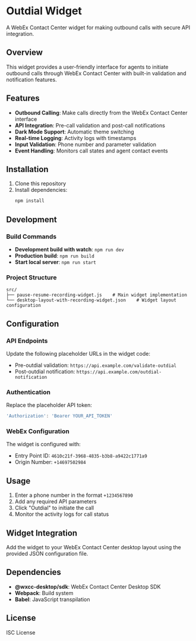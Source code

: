 # Outdial Widget

A WebEx Contact Center widget for making outbound calls with secure API integration.

## Overview

This widget provides a user-friendly interface for agents to initiate outbound calls through WebEx Contact Center with built-in validation and notification features.

## Features

- **Outbound Calling**: Make calls directly from the WebEx Contact Center interface
- **API Integration**: Pre-call validation and post-call notifications
- **Dark Mode Support**: Automatic theme switching
- **Real-time Logging**: Activity logs with timestamps
- **Input Validation**: Phone number and parameter validation
- **Event Handling**: Monitors call states and agent contact events

## Installation

1. Clone this repository
2. Install dependencies:
   ```bash
   npm install
   ```

## Development

### Build Commands

- **Development build with watch**: `npm run dev`
- **Production build**: `npm run build`
- **Start local server**: `npm run start`

### Project Structure

```
src/
├── pause-resume-recording-widget.js    # Main widget implementation
└── desktop-layout-with-recording-widget.json    # Widget layout configuration
```

## Configuration

### API Endpoints

Update the following placeholder URLs in the widget code:

- Pre-outdial validation: `https://api.example.com/validate-outdial`
- Post-outdial notification: `https://api.example.com/outdial-notification`

### Authentication

Replace the placeholder API token:
```javascript
'Authorization': 'Bearer YOUR_API_TOKEN'
```

### WebEx Configuration

The widget is configured with:
- Entry Point ID: `4610c21f-3968-4835-b3b8-a9422c1771a9`
- Origin Number: `+14697502984`

## Usage

1. Enter a phone number in the format `+1234567890`
2. Add any required API parameters
3. Click "Outdial" to initiate the call
4. Monitor the activity logs for call status

## Widget Integration

Add the widget to your WebEx Contact Center desktop layout using the provided JSON configuration file.

## Dependencies

- **@wxcc-desktop/sdk**: WebEx Contact Center Desktop SDK
- **Webpack**: Build system
- **Babel**: JavaScript transpilation

## License

ISC License